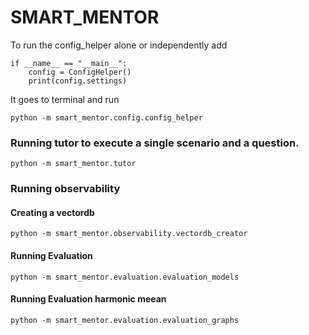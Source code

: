 # SMART_MENTOR

To run the config_helper alone or independently add 
```shell
if __name__ == "__main__":
    config = ConfigHelper()
    print(config.settings)
```

It goes to terminal and run
```shell
python -m smart_mentor.config.config_helper
```

### Running tutor to execute a single scenario and a question.
```shell
python -m smart_mentor.tutor
```

### Running observability
#### Creating a vectordb
```shell
python -m smart_mentor.observability.vectordb_creator
```

#### Running Evaluation 
```shell
python -m smart_mentor.evaluation.evaluation_models
```

#### Running Evaluation harmonic meean
```shell
python -m smart_mentor.evaluation.evaluation_graphs
```
